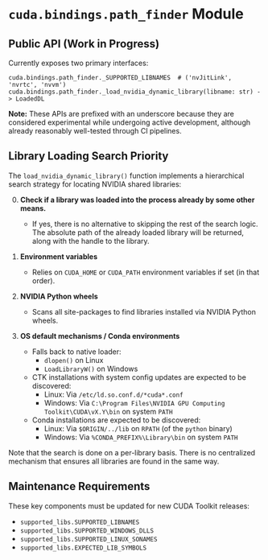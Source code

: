 # `cuda.bindings.path_finder` Module

## Public API (Work in Progress)

Currently exposes two primary interfaces:

```
cuda.bindings.path_finder._SUPPORTED_LIBNAMES  # ('nvJitLink', 'nvrtc', 'nvvm')
cuda.bindings.path_finder._load_nvidia_dynamic_library(libname: str) -> LoadedDL
```

**Note:**
These APIs are prefixed with an underscore because they are considered
experimental while undergoing active development, although already
reasonably well-tested through CI pipelines.

## Library Loading Search Priority

The `load_nvidia_dynamic_library()` function implements a hierarchical search
strategy for locating NVIDIA shared libraries:

0. **Check if a library was loaded into the process already by some other means.**
   - If yes, there is no alternative to skipping the rest of the search logic.
     The absolute path of the already loaded library will be returned, along
     with the handle to the library.

1. **Environment variables**
   - Relies on `CUDA_HOME` or `CUDA_PATH` environment variables if set
     (in that order).

2. **NVIDIA Python wheels**
   - Scans all site-packages to find libraries installed via NVIDIA Python wheels.

3. **OS default mechanisms / Conda environments**
   - Falls back to native loader:
     - `dlopen()` on Linux
     - `LoadLibraryW()` on Windows
   - CTK installations with system config updates are expected to be discovered:
     - Linux: Via `/etc/ld.so.conf.d/*cuda*.conf`
     - Windows: Via `C:\Program Files\NVIDIA GPU Computing Toolkit\CUDA\vX.Y\bin` on system `PATH`
   - Conda installations are expected to be discovered:
     - Linux: Via `$ORIGIN/../lib` on `RPATH` (of the `python` binary)
     - Windows: Via `%CONDA_PREFIX%\Library\bin` on system `PATH`

Note that the search is done on a per-library basis. There is no centralized
mechanism that ensures all libraries are found in the same way.

## Maintenance Requirements

These key components must be updated for new CUDA Toolkit releases:

- `supported_libs.SUPPORTED_LIBNAMES`
- `supported_libs.SUPPORTED_WINDOWS_DLLS`
- `supported_libs.SUPPORTED_LINUX_SONAMES`
- `supported_libs.EXPECTED_LIB_SYMBOLS`
